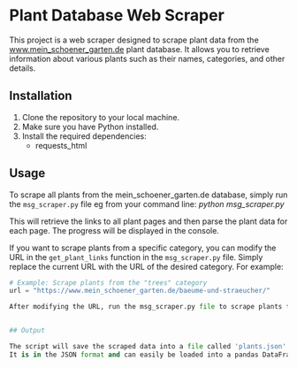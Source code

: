 # Plant Database Web Scraper

This project is a web scraper designed to scrape plant data from the www.mein_schoener_garten.de plant database. It allows you to retrieve information about various plants such as their names, categories, and other details.

## Installation

1. Clone the repository to your local machine.
2. Make sure you have Python installed.
3. Install the required dependencies:
    - requests_html


## Usage

To scrape all plants from the mein_schoener_garten.de database, simply run the `msg_scraper.py` file eg from your command line: *python msg_scraper.py*

This will retrieve the links to all plant pages and then parse the plant data for each page. The progress will be displayed in the console.

If you want to scrape plants from a specific category, you can modify the URL in the `get_plant_links` function in the `msg_scraper.py` file. Simply replace the current URL with the URL of the desired category. For example:

```python
# Example: Scrape plants from the "trees" category
url = "https://www.mein_schoener_garten.de/baeume-und-straeucher/"

After modifying the URL, run the msg_scraper.py file to scrape plants from the specified category.


## Output

The script will save the scraped data into a file called 'plants.json' in the same folder.
It is in the JSON format and can easily be loaded into a pandas DataFrame using pd.read_json() method.

